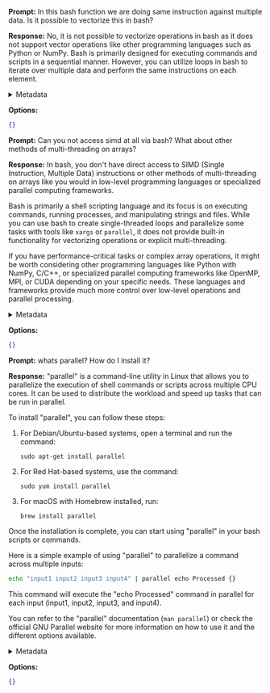 **Prompt:**
In this bash function we are doing same instruction against multiple data. Is it possible to vectorize this in bash?

**Response:**
No, it is not possible to vectorize operations in bash as it does not support vector operations like other programming languages such as Python or NumPy. Bash is primarily designed for executing commands and scripts in a sequential manner. However, you can utilize loops in bash to iterate over multiple data and perform the same instructions on each element.

<details><summary>Metadata</summary>

- Duration: 3212 ms
- Datetime: 2023-09-12T18:23:32.595302
- Model: gpt-3.5-turbo-0613

</details>

**Options:**
```json
{}
```

**Prompt:**
Can you not access simd at all via bash? What about other methods of multi-threading on arrays?

**Response:**
In bash, you don't have direct access to SIMD (Single Instruction, Multiple Data) instructions or other methods of multi-threading on arrays like you would in low-level programming languages or specialized parallel computing frameworks.

Bash is primarily a shell scripting language and its focus is on executing commands, running processes, and manipulating strings and files. While you can use bash to create single-threaded loops and parallelize some tasks with tools like `xargs` or `parallel`, it does not provide built-in functionality for vectorizing operations or explicit multi-threading.

If you have performance-critical tasks or complex array operations, it might be worth considering other programming languages like Python with NumPy, C/C++, or specialized parallel computing frameworks like OpenMP, MPI, or CUDA depending on your specific needs. These languages and frameworks provide much more control over low-level operations and parallel processing.

<details><summary>Metadata</summary>

- Duration: 5854 ms
- Datetime: 2023-09-12T18:24:56.099436
- Model: gpt-3.5-turbo-0613

</details>

**Options:**
```json
{}
```

**Prompt:**
whats parallel? How do I install it?

**Response:**
"parallel" is a command-line utility in Linux that allows you to parallelize the execution of shell commands or scripts across multiple CPU cores. It can be used to distribute the workload and speed up tasks that can be run in parallel.

To install "parallel", you can follow these steps:

1. For Debian/Ubuntu-based systems, open a terminal and run the command:
   ```
   sudo apt-get install parallel
   ```

2. For Red Hat-based systems, use the command:
   ```
   sudo yum install parallel
   ```

3. For macOS with Homebrew installed, run:
   ```
   brew install parallel
   ```

Once the installation is complete, you can start using "parallel" in your bash scripts or commands.

Here is a simple example of using "parallel" to parallelize a command across multiple inputs:

```bash
echo "input1 input2 input3 input4" | parallel echo Processed {}
```

This command will execute the "echo Processed" command in parallel for each input (input1, input2, input3, and input4).

You can refer to the "parallel" documentation (`man parallel`) or check the official GNU Parallel website for more information on how to use it and the different options available.

<details><summary>Metadata</summary>

- Duration: 9190 ms
- Datetime: 2023-09-12T18:26:00.160820
- Model: gpt-3.5-turbo-0613

</details>

**Options:**
```json
{}
```

